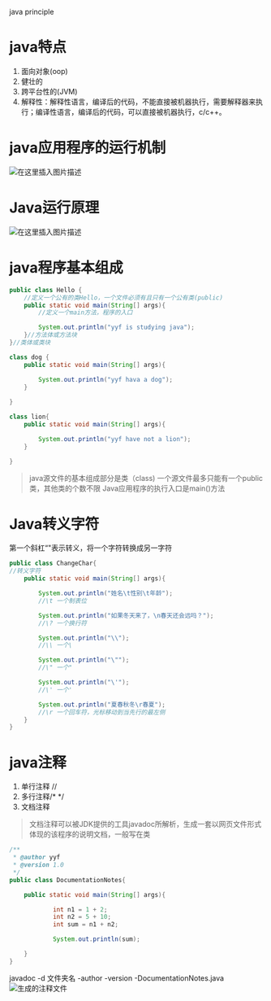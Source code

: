 java principle

# java特点
1.	面向对象(oop)
2.	健壮的
3.	跨平台性的(JVM)
4.	解释性：解释性语言，编译后的代码，不能直接被机器执行，需要解释器来执行；编译性语言，编译后的代码，可以直接被机器执行，c/c++。
# java应用程序的运行机制
![在这里插入图片描述](https://img-blog.csdnimg.cn/f4febe07d96d4f3dbc13d4d3e6557376.jpeg#pic_center)

# Java运行原理
![在这里插入图片描述](https://img-blog.csdnimg.cn/473cac15b0a744b8aa7b1c90c79d64c3.png)

# java程序基本组成

```java
public class Hello {
	//定义一个公有的类Hello，一个文件必须有且只有一个公有类(public)
	public static void main(String[] args){
		//定义一个main方法，程序的入口

		System.out.println("yyf is studying java");
	}//方法体或方法块
}//类体或类块

class dog {
	public static void main(String[] args){

		System.out.println("yyf hava a dog");
	}
	
}

class lion{
	public static void main(String[] args){

		System.out.println("yyf have not a lion");
	}

}
```
> java源文件的基本组成部分是类（class)
> 一个源文件最多只能有一个public类，其他类的个数不限
> Java应用程序的执行入口是main()方法
# Java转义字符
第一个斜杠“\"表示转义，将一个字符转换成另一字符

```java
public class ChangeChar{
//转义字符
	public static void main(String[] args){

		System.out.println("姓名\t性别\t年龄");
		//\t 一个制表位

		System.out.println("如果冬天来了，\n春天还会远吗？");
		//\? 一个换行符

		System.out.println("\\");
		//\\ 一个\

		System.out.println("\"");
		//\" 一个"

		System.out.println("\'");
		//\' 一个'

		System.out.println("夏春秋冬\r春夏");
		//\r 一个回车符，光标移动到当先行的最左侧
	}
}
```
# java注释
1.	单行注释 //
2.	多行注释/* */
3.	文档注释
> 文档注释可以被JDK提供的工具javadoc所解析，生成一套以网页文件形式体现的该程序的说明文档，一般写在类

```java
/**
 * @author yyf
 * @version 1.0
 */
public class DocumentationNotes{

	public static void main(String[] args){

			int n1 = 1 + 2;
			int n2 = 5 + 10;
			int sum = n1 + n2;

			System.out.println(sum);

	}
}
```
javadoc -d 文件夹名 -author -version -DocumentationNotes.java
![生成的注释文件](https://img-blog.csdnimg.cn/c44c4b2bcdb045d29c9a74f2fce5cbb5.png#pic_center)
